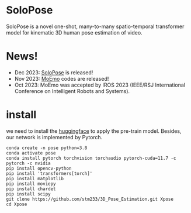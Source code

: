 # SoloPose
SoloPose is a novel one-shot, many-to-many spatio-temporal transformer model for kinematic 3D human pose estimation of video.

# News!
- Dec 2023: [SoloPose](https://github.com/Santa-Clara-Media-Lab/SoloPose) is released!
- Nov 2023: [MoEmo](https://github.com/Santa-Clara-Media-Lab/MoEmo_Vision_Transformer) codes are released!
- Oct 2023: MoEmo was accepted by IROS 2023 (IEEE/RSJ International Conference on Intelligent Robots and Systems).

# install

we need to install the [huggingface](https://huggingface.co/docs/transformers/installation#:~:text=%F0%9F%A4%97%20Transformers%20is%20tested%20on,PyTorch%20installation%20instructions.) to apply the pre-train model. Besides, our network is implemented by Pytorch.


```
conda create -n pose python=3.8
conda activate pose
conda install pytorch torchvision torchaudio pytorch-cuda=11.7 -c pytorch -c nvidia
pip install opencv-python
pip install 'transformers[torch]'
pip install matplotlib
pip install moviepy
pip install chardet
pip install scipy
git clone https://github.com/stm233/3D_Pose_Estimation.git Xpose
cd Xpose
```
